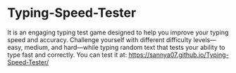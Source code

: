 # Typing-Speed-Tester
It is an engaging typing test game designed to help you improve your typing speed and accuracy. Challenge yourself with different difficulty levels—easy, medium, and hard—while typing random text that tests your ability to type fast and correctly.
You can test it at: https://sannya07.github.io/Typing-Speed-Tester/
